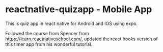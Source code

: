 # reactnative-quizapp - Mobile App

This is quiz app in react native for Android and IOS using expo. 

Followed the course from Spencer from https://learn.reactnativeschool.com/, updated the react hooks version of this timer app from his wonderful tutorial.
